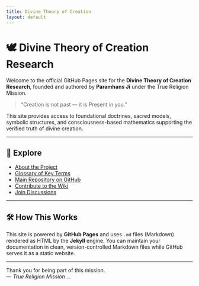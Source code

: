 ```yaml
---
title: Divine Theory of Creation
layout: default
---
```


# 🕊️ Divine Theory of Creation Research

Welcome to the official GitHub Pages site for the **Divine Theory of Creation Research**, founded and authored by **Paramhans Ji** under the True Religion Mission.

> “Creation is not past — it is Present in you.”

This site provides access to foundational doctrines, sacred models, symbolic structures, and consciousness-based mathematics supporting the verified truth of divine creation.

---

## 🔗 Explore

- [About the Project](./about/)  
- [Glossary of Key Terms](./glossary)  
- [Main Repository on GitHub](https://github.com/ParamhansJi/Divine-Theory-of-Creation-Research)  
- [Contribute to the Wiki](https://github.com/ParamhansJi/Divine-Theory-of-Creation-Research/wiki)  
- [Join Discussions](https://github.com/ParamhansJi/Divine-Theory-of-Creation-Research/discussions)

---

## 🛠 How This Works

This site is powered by **GitHub Pages** and uses `.md` files (Markdown) rendered as HTML by the **Jekyll** engine. You can maintain your documentation in clean, version-controlled Markdown files while GitHub serves it as a static website.

---

Thank you for being part of this mission.  
— *True Religion Mission*
...
